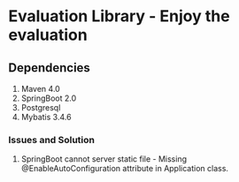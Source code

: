 # Evaluation Library -  Enjoy the evaluation
## Dependencies
1. Maven 4.0
2. SpringBoot 2.0
3. Postgresql
4. Mybatis 3.4.6

### Issues and Solution
1. SpringBoot cannot server static file - Missing @EnableAutoConfiguration attribute in Application class. 

